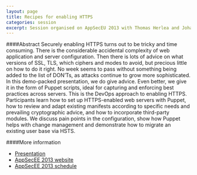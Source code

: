 ```yaml
---
layout: page
title: Recipes for enabling HTTPS
categories: session
excerpt: Session organised on AppSecEU 2013 with Thomas Herlea and Johan Peeters, 22/08/2013
---
```


####Abstract
Securely enabling HTTPS turns out to be tricky and time consuming. There is the considerable accidental complexity of web application and server configuration. Then there is lots of advice on what versions of SSL, TLS, which ciphers and modes to avoid, but precious little on how to do it right. No week seems to pass without something being added to the list of DON’Ts, as attacks continue to grow more sophisticated. 
In this demo-packed presentation, we do give advice. Even better, we give it in the form of Puppet scripts, ideal for capturing and enforcing best practices across servers. This is the DevOps approach to enabling HTTPS. Participants learn how to set up HTTPS-enabled web servers with Puppet, how to review and adapt existing manifests according to specific needs and prevailing cryptographic advice, and how to incorporate third-party modules. 
We discuss pain points in the configuration, show how Puppet helps with change management and demonstrate how to migrate an existing user base via HSTS. 

####More information
- <a href="/files/Public Share - Presentation AppSecEU 2013 - Recipes for enabling HTTPS.pdf">Presentation</a>
- [AppSecEE 2013 website](http://2013.appsec.eu/index.html)
- [AppSecEE 2013 schedule](http://sched2013.appsec.eu)